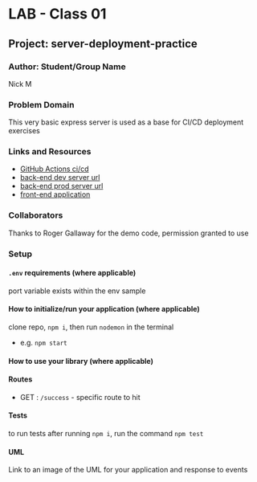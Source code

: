 # LAB - Class 01

## Project: server-deployment-practice

### Author: Student/Group Name
Nick M
### Problem Domain  

This very basic express server is used as a base for CI/CD deployment exercises
### Links and Resources

- [GitHub Actions ci/cd](https://github.com/rkgallaway/server-deployment-practice-d51/actions) 
- [back-end dev server url](http://xyz.com) 
- [back-end prod server url](http://xyz.com)
- [front-end application](http://xyz.com) 

### Collaborators
Thanks to Roger Gallaway for the demo code, permission granted to use
### Setup

#### `.env` requirements (where applicable)

port variable exists within the env sample


#### How to initialize/run your application (where applicable)

clone repo, `npm i`, then run `nodemon` in the terminal
- e.g. `npm start`

#### How to use your library (where applicable)

#### Routes
<!-- All routes should be documented -->
- GET : `/success` - specific route to hit

#### Tests

to run tests after running `npm i`, run the command `npm test` 

#### UML

Link to an image of the UML for your application and response to events